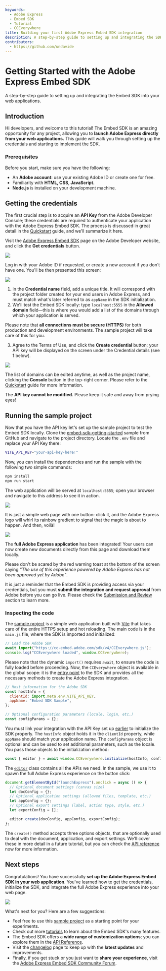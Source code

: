 ```yaml
---
keywords:
  - Adobe Express
  - Embed SDK
  - Tutorial
  - CCEverywhere
title: Building your first Adobe Express Embed SDK integration
description: A step-by-step guide to setting up and integrating the SDK into your web application.
contributors:
  - https://github.com/undavide
---
```


# Getting Started with the Adobe Express Embed SDK

A step-by-step guide to setting up and integrating the Embed SDK into your web applications.

## Introduction

Hi developers, and welcome to this tutorial! The Embed SDK is an amazing opportunity for any project, allowing you to **launch Adobe Express directly from your web applications.** This guide will walk you through setting up the credentials and starting to implement the SDK.

### Prerequisites

Before you start, make sure you have the following:

- An **Adobe account**: use your existing Adobe ID or create one for free.
- Familiarity with **HTML, CSS, JavaScript**.
- **Node.js** is installed on your development machine.

## Getting the credentials

The first crucial step is to acquire an **API Key** from the Adobe Developer Console; these credentials are required to authenticate your application with the Adobe Express Embed SDK. The process is discussed in great detail in the [Quickstart](../quickstart/index.md#step-1-get-an-api-key) guide, and we'll summarize it here.

Visit the [Adobe Express Embed SDK](https://developer.adobe.com/express/embed-sdk/) page on the Adobe Developer website, and click the **Get credentials** button.

![](../images/quickstart_home.png)

Log in with your Adobe ID if requested, or create a new account if you don't have one. You'll be then presented this screen:

![](../images/quickstart_credentials.png)

1. In the **Credential name** field, add a unique title. It will correspond with the project folder created for your end users in Adobe Express, and must match what's later referred to as `appName` in the SDK initialization.
2. We'll test the Embed SDK locally: type `localhost:5555` in the **Allowed domain** field—this is where you would add a list of the domains through which your application is served.

<InlineAlert variant="warning" slots="text1" />

Please note that **all connections must be secure (HTTPS)** for both production and development environments. The sample project will take care of this for you.

3. Agree to the Terms of Use, and click the **Create credential** button; your API key will be displayed on the screen under the Credential details (see 1 below).

![](../images/quickstart_credentials-complete.png)

The list of domains can be edited anytime, as well as the project name, clicking the **Console** button in the top-right corner. Please refer to the [Quickstart](../quickstart/index.md#step-1-get-an-api-key) guide for more information.

<InlineAlert variant="info" slots="text1" />

The **API key cannot be modified.** Please keep it safe and away from prying eyes!

## Running the sample project

Now that you have the API key let's set up the sample project to test the Embed SDK locally. Clone the [embed-sdk-getting-started](https://github.com/AdobeDocs/embed-sdk-samples/tree/main/code-samples/tutorials/embed-sdk-getting-started) sample from GitHub and navigate to the project directory. Locate the `.env` file and replace your API Key there:

```bash
VITE_API_KEY="your-api-key-here!"
```

Now, you can install the dependencies and run the sample with the following two simple commands:

```bash
npm install
npm run start
```

The web application will be served at `localhost:5555`; open your browser and navigate to this address to see it in action.

![](./images/gettingstarted_app.png)

It is just a simple web page with one button: click it, and the Adobe Express logo will whirl its rainbow gradient to signal that the magic is about to happen. And then, voilà!

![](./images/gettingstarted_integration.png)

The **full Adobe Express application** has been integrated! Your users can now create new documents directly from this page and download them locally.

<InlineAlert variant="info" slots="text1, text2" />

Please don't be scared by the red warning toast at the bottom of the screen saying _"The use of this experience powered by Adobe Express has not been approved yet by Adobe"_.

It is just a reminder that the Embed SDK is providing access via your credentials, but you must **submit the integration and request approval** from Adobe before you can go live. Please check the [Submission and Review](../review/index.md) section to learn more.

### Inspecting the code

The [sample project](https://github.com/AdobeDocs/embed-sdk-samples/tree/main/code-samples/tutorials/embed-sdk-getting-started) is a simple web application built with [Vite](https://vitejs.dev/) that takes care of the entire HTTPS setup and hot reloading. The main code is in the `main.js` file, where the SDK is imported and initialized:

```javascript
// Load the Adobe SDK
await import("https://cc-embed.adobe.com/sdk/v4/CCEverywhere.js");
console.log("CCEverywhere loaded", window.CCEverywhere);
```

Please note that the dynamic `import()` requires `await`, to ensure the code is fully loaded before proceeding. Now, the `CCEverywhere` object is available in the global scope: it is the [entry point](../../v4/sdk/src/3p/cc-everywhere/classes/cc-everywhere.md) to the SDK and provides all the necessary methods to create the Adobe Express integration.

```javascript
// Host information for the Adobe SDK
const hostInfo = {
  clientId: import.meta.env.VITE_API_KEY,
  appName: "Embed SDK Sample",
};

// Optional configuration parameters (locale, login, etc.)
const configParams = {};
```

You must link your integration with the API Key set up [earlier](#getting-the-credentials) to initialize the SDK properly. The `hostInfo` object holds it in the `clientId` property, while `appName` should match your application name. The `configParams` object is optional and can be used to set additional parameters, such as the locale. You pass those objects to the initialization method:

```javascript
const { editor } = await window.CCEverywhere.initialize(hostInfo, configParams);
```

The [`editor`](../../v4/sdk/src/workflows/3p/editor-workflow/classes/editor-workflow.md) class contains all the APIs we need. In the sample, we use it to spawn the full Adobe Express experience on the button click:

```javascript
document.getElementById("launchExpress").onclick = async () => {
  // Optional document settings (canvas size)
  let docConfig = {};
  // Optional application settings (allowed files, template, etc.)
  let appConfig = {};
  // Optional export settings (label, action type, style, etc.)
  let exportConfig = [];

  editor.create(docConfig, appConfig, exportConfig);
};
```

The `create()` method accepts three options objects, that are optionally used to deal with the document, application, and export settings. We'll cover these in more detail in a future tutorial, but you can check the [API reference](../../v4/sdk/src/workflows/3p/editor-workflow/classes/editor-workflow.md#create) now for more information.

## Next steps

Congratulations! You have successfully **set up the Adobe Express Embed SDK in your web application**. You've learned how to get the credentials, initialize the SDK, and integrate the full Adobe Express experience into your web page.

![](./images/gettingstarted_final.png)

What's next for you? Here are a few suggestions:

- Feel free to use this [sample project](https://github.com/AdobeDocs/embed-sdk-samples/tree/main/code-samples/tutorials/embed-sdk-getting-started) as a starting point for your experiments.
- Check out more [tutorials](index.md) to learn about the Embed SDK's many features.
- The Embed SDK offers a **wide range of customization options**; you can explore them in the [API Reference](../../reference/index.md).
- Visit the [changelog](../changelog/index.md) page to keep up with the **latest updates** and improvements.
- Finally, if you get stuck or you just want to **share your experience**, visit the [Adobe Express Embed SDK Community Forum](https://community.adobe.com/t5/adobe-express-embed-sdk/ct-p/ct-express-embed-sdk?page=1&sort=latest_replies&lang=all&tabid=all).
